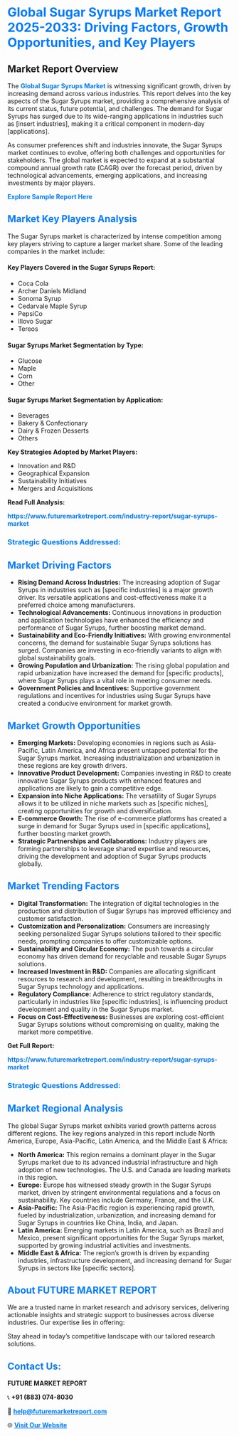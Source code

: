 <h1 style="color: #007BFF;">Global Sugar Syrups Market Report 2025-2033: Driving Factors, Growth Opportunities, and Key Players</h1>

<section id="overview">
<h2>Market Report Overview</h2>
<p>The <a href="https://www.futuremarketreport.com/industry-report/sugar-syrups-market" style="color: #007BFF; text-decoration: none;"><strong>Global Sugar Syrups Market</strong></a> is witnessing significant growth, driven by increasing demand across various industries. This report delves into the key aspects of the Sugar Syrups market, providing a comprehensive analysis of its current status, future potential, and challenges. The demand for Sugar Syrups has surged due to its wide-ranging applications in industries such as [insert industries], making it a critical component in modern-day [applications].</p>
<p>As consumer preferences shift and industries innovate, the Sugar Syrups market continues to evolve, offering both challenges and opportunities for stakeholders. The global market is expected to expand at a substantial compound annual growth rate (CAGR) over the forecast period, driven by technological advancements, emerging applications, and increasing investments by major players.</p>
</section>

<section id="overview">
<p><a href="https://www.futuremarketreport.com/request-sample/reportId=109874" style="color: #007BFF; text-decoration: none;"><strong>Explore Sample Report Here</strong></a></p>
</section>

<section id="key-players">
<h2 style="color: #007BFF;">Market Key Players Analysis</h2>
<p>The Sugar Syrups market is characterized by intense competition among key players striving to capture a larger market share. Some of the leading companies in the market include:</p>
<h4>Key Players Covered in the Sugar Syrups Report:</h4>
<ul><li>Coca Cola</li><li>Archer Daniels Midland</li><li>Sonoma Syrup</li><li>Cedarvale Maple Syrup</li><li>PepsiCo</li><li>Illovo Sugar</li><li>Tereos</li></ul>
<h4>Sugar Syrups Market Segmentation by Type:</h4>
<ul><li>Glucose</li><li>Maple</li><li>Corn</li><li>Other</li></ul>

<h4>Sugar Syrups Market Segmentation by Application:</h4>
<ul><li>Beverages</li><li>Bakery &amp; Confectionary</li><li>Dairy &amp; Frozen Desserts</li><li>Others</li></ul>
<p><strong>Key Strategies Adopted by Market Players:</strong></p>
<ul>
<li>Innovation and R&D</li>
<li>Geographical Expansion</li>
<li>Sustainability Initiatives</li>
<li>Mergers and Acquisitions</li>
</ul>
</section>

<section>
<p><strong>Read Full Analysis: </strong></p><a href="https://www.futuremarketreport.com/industry-report/sugar-syrups-market" style="color: #007BFF; text-decoration: none;"><strong>https://www.futuremarketreport.com/industry-report/sugar-syrups-market</strong></a>
<h3 style="color: #007BFF;">Strategic Questions Addressed:</h3>
</section>

<section id="driving-factors">
<h2 style="color: #007BFF;">Market Driving Factors</h2>
<ul>
<li><strong>Rising Demand Across Industries:</strong> The increasing adoption of Sugar Syrups in industries such as [specific industries] is a major growth driver. Its versatile applications and cost-effectiveness make it a preferred choice among manufacturers.</li>
<li><strong>Technological Advancements:</strong> Continuous innovations in production and application technologies have enhanced the efficiency and performance of Sugar Syrups, further boosting market demand.</li>
<li><strong>Sustainability and Eco-Friendly Initiatives:</strong> With growing environmental concerns, the demand for sustainable Sugar Syrups solutions has surged. Companies are investing in eco-friendly variants to align with global sustainability goals.</li>
<li><strong>Growing Population and Urbanization:</strong> The rising global population and rapid urbanization have increased the demand for [specific products], where Sugar Syrups plays a vital role in meeting consumer needs.</li>
<li><strong>Government Policies and Incentives:</strong> Supportive government regulations and incentives for industries using Sugar Syrups have created a conducive environment for market growth.</li>
</ul>
</section>

<section id="growth-opportunities">
<h2 style="color: #007BFF;">Market Growth Opportunities</h2>
<ul>
<li><strong>Emerging Markets:</strong> Developing economies in regions such as Asia-Pacific, Latin America, and Africa present untapped potential for the Sugar Syrups market. Increasing industrialization and urbanization in these regions are key growth drivers.</li>
<li><strong>Innovative Product Development:</strong> Companies investing in R&D to create innovative Sugar Syrups products with enhanced features and applications are likely to gain a competitive edge.</li>
<li><strong>Expansion into Niche Applications:</strong> The versatility of Sugar Syrups allows it to be utilized in niche markets such as [specific niches], creating opportunities for growth and diversification.</li>
<li><strong>E-commerce Growth:</strong> The rise of e-commerce platforms has created a surge in demand for Sugar Syrups used in [specific applications], further boosting market growth.</li>
<li><strong>Strategic Partnerships and Collaborations:</strong> Industry players are forming partnerships to leverage shared expertise and resources, driving the development and adoption of Sugar Syrups products globally.</li>
</ul>
</section>

<section id="trending-factors">
<h2 style="color: #007BFF;">Market Trending Factors</h2>
<ul>
<li><strong>Digital Transformation:</strong> The integration of digital technologies in the production and distribution of Sugar Syrups has improved efficiency and customer satisfaction.</li>
<li><strong>Customization and Personalization:</strong> Consumers are increasingly seeking personalized Sugar Syrups solutions tailored to their specific needs, prompting companies to offer customizable options.</li>
<li><strong>Sustainability and Circular Economy:</strong> The push towards a circular economy has driven demand for recyclable and reusable Sugar Syrups solutions.</li>
<li><strong>Increased Investment in R&D:</strong> Companies are allocating significant resources to research and development, resulting in breakthroughs in Sugar Syrups technology and applications.</li>
<li><strong>Regulatory Compliance:</strong> Adherence to strict regulatory standards, particularly in industries like [specific industries], is influencing product development and quality in the Sugar Syrups market.</li>
<li><strong>Focus on Cost-Effectiveness:</strong> Businesses are exploring cost-efficient Sugar Syrups solutions without compromising on quality, making the market more competitive.</li>
</ul>
</section>

<section>
<p><strong>Get Full Report: </strong></p><a href="https://www.futuremarketreport.com/industry-report/sugar-syrups-market" style="color: #007BFF; text-decoration: none;"><strong>https://www.futuremarketreport.com/industry-report/sugar-syrups-market</strong></a>
<h3 style="color: #007BFF;">Strategic Questions Addressed:</h3>
</section>


<section id="regional-analysis">
<h2 style="color: #007BFF;">Market Regional Analysis</h2>
<p>The global Sugar Syrups market exhibits varied growth patterns across different regions. The key regions analyzed in this report include North America, Europe, Asia-Pacific, Latin America, and the Middle East & Africa:</p>
<ul>
<li><strong>North America:</strong> This region remains a dominant player in the Sugar Syrups market due to its advanced industrial infrastructure and high adoption of new technologies. The U.S. and Canada are leading markets in this region.</li>
<li><strong>Europe:</strong> Europe has witnessed steady growth in the Sugar Syrups market, driven by stringent environmental regulations and a focus on sustainability. Key countries include Germany, France, and the U.K.</li>
<li><strong>Asia-Pacific:</strong> The Asia-Pacific region is experiencing rapid growth, fueled by industrialization, urbanization, and increasing demand for Sugar Syrups in countries like China, India, and Japan.</li>
<li><strong>Latin America:</strong> Emerging markets in Latin America, such as Brazil and Mexico, present significant opportunities for the Sugar Syrups market, supported by growing industrial activities and investments.</li>
<li><strong>Middle East & Africa:</strong> The region’s growth is driven by expanding industries, infrastructure development, and increasing demand for Sugar Syrups in sectors like [specific sectors].</li>
</ul>
</section>

<footer>
<h2 style="color: #007BFF;">About FUTURE MARKET REPORT</h2>
<p>We are a trusted name in market research and advisory services, delivering actionable insights and strategic support to businesses across diverse industries. Our expertise lies in offering:</p>

<p>Stay ahead in today’s competitive landscape with our tailored research solutions.</p>

<h2 style="color: #007BFF;">Contact Us:</h2>
<p><strong>FUTURE MARKET REPORT</strong></p>
<p>📞 <strong>+91 (883) 074-8030</strong></p>
<p>📧 <strong><a href="mailto:help@futuremarketreport.com" style="color: #007BFF;">help@futuremarketreport.com</a></strong></p>
<p>🌐 <strong><a href="https://www.futuremarketreport.com/" style="color: #007BFF;">Visit Our Website</a></strong></p>
</footer>